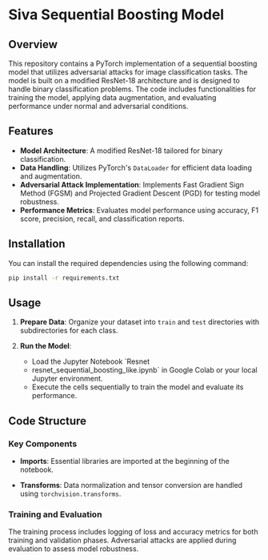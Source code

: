 # Siva Sequential Boosting Model

## Overview

This repository contains a PyTorch implementation of a sequential boosting model that utilizes adversarial attacks for image classification tasks. The model is built on a modified ResNet-18 architecture and is designed to handle binary classification problems. The code includes functionalities for training the model, applying data augmentation, and evaluating performance under normal and adversarial conditions.

## Features

- **Model Architecture**: A modified ResNet-18 tailored for binary classification.
- **Data Handling**: Utilizes PyTorch's `DataLoader` for efficient data loading and augmentation.
- **Adversarial Attack Implementation**: Implements Fast Gradient Sign Method (FGSM) and Projected Gradient Descent (PGD) for testing model robustness.
- **Performance Metrics**: Evaluates model performance using accuracy, F1 score, precision, recall, and classification reports.

## Installation


You can install the required dependencies using the following command:

```bash
pip install -r requirements.txt
```

## Usage

1. **Prepare Data**: Organize your dataset into `train` and `test` directories with subdirectories for each class.

2. **Run the Model**:
   - Load the Jupyter Notebook `Resnet
   - resnet_sequential_boosting_like.ipynb` in Google Colab or your local Jupyter environment.
   - Execute the cells sequentially to train the model and evaluate its performance.

## Code Structure

### Key Components

- **Imports**: Essential libraries are imported at the beginning of the notebook.

- **Transforms**: Data normalization and tensor conversion are handled using `torchvision.transforms`.


### Training and Evaluation

The training process includes logging of loss and accuracy metrics for both training and validation phases. Adversarial attacks are applied during evaluation to assess model robustness.

